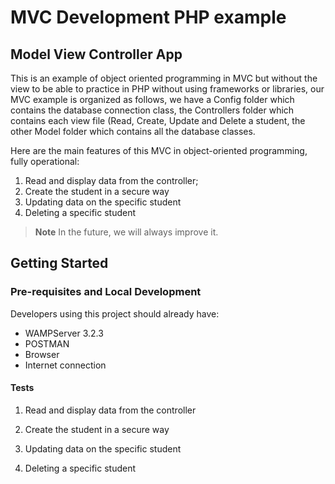 # MVC Development PHP example

## Model View Controller App

This is an example of object oriented programming in MVC but without the view to be able to practice in PHP without using frameworks or libraries, our MVC example is organized as follows, we have a Config folder which contains the database connection class, the Controllers folder which contains each view file (Read, Create, Update and Delete a student, the other Model folder which contains all the database classes.

Here are the main features of this MVC in object-oriented programming, fully operational:

1. Read and display data from the controller;
2. Create the student in a secure way
3. Updating data on the specific student 
4. Deleting a specific student

>**Note** In the future, we will always improve it. 


## Getting Started

### Pre-requisites and Local Development

Developers using this project should already have:

- WAMPServer 3.2.3
- POSTMAN
- Browser
- Internet connection 

#### Tests

1. Read and display data from the controller



2. Create the student in a secure way



3. Updating data on the specific student 


4. Deleting a specific student
